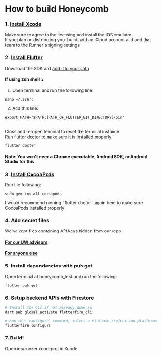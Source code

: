 # How to build Honeycomb

### 1. [Install Xcode](https://apps.apple.com/us/app/xcode/id497799835?mt=12)
Make sure to agree to the licensing and install the iOS emulator <br>
If you plan on distributing your build, add an iCloud account and add that team to the Runner's signing settings

### 2. [Install Flutter](https://docs.flutter.dev/get-started/install/macos)
Download the SDK and [add it to your path](https://docs.flutter.dev/get-started/install/macos#update-your-path) <br>
#### If using zsh shell ⤵
  1. Open terminal and run the following line:

    nano ~/.zshrc
    
  2. Add this line:

    export PATH="$PATH:[PATH_OF_FLUTTER_GIT_DIRECTORY]/bin"

<br>
Close and re-open terminal to reset the terminal instance <br>
Run flutter doctor to make sure it is installed properly

    flutter doctor
    
#### Note: You won't need a Chrome executable, Android SDK, or Android Studio for this

### 3. [Install CocoaPods](https://guides.cocoapods.org/using/getting-started.html#installation)
Run the following:

    sudo gem install cocoapods

I would recommend running ' flutter doctor ' again here to make sure CocoaPods installed properly

### 4. Add secret files
We've kept files containing API keys hidden from our repo <br>
  #### [For our UW advisors](https://drive.google.com/drive/folders/1VkhKXAiUUY4NAtTsSqyQHP_2u-uILRXT?usp=share_link)
  #### [For anyone else](https://drive.google.com/drive/folders/1--5c8sVqeD1T9PjwUEeIeOzYvnfSHHgO?usp=share_link)

### 5. Install dependencies with pub get
Open terminal at honeycomb_test and run the following:

    flutter pub get
    
### 6. Setup backend APIs with Firestore

```bash
# Install the CLI if not already done so
dart pub global activate flutterfire_cli

# Run the `configure` command, select a Firebase project and platforms
flutterfire configure
``` 

### 7. Build!

Open ios/runner.xcodeproj in Xcode <br>
